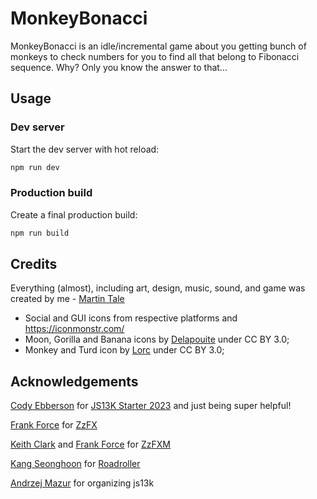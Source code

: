 # MonkeyBonacci

MonkeyBonacci is an idle/incremental game about you getting bunch of monkeys to check numbers for you to find all that belong to Fibonacci sequence. Why? Only you know the answer to that...

## Usage

### Dev server

Start the dev server with hot reload:

```bash
npm run dev
```

### Production build

Create a final production build:

```bash
npm run build
```

## Credits

Everything (almost), including art, design, music, sound, and game was created by me - [Martin Tale](https://martintale.com/)

-   Social and GUI icons from respective platforms and https://iconmonstr.com/
-   Moon, Gorilla and Banana icons by [Delapouite](http://delapouite.com) under CC BY 3.0;
-   Monkey and Turd icon by [Lorc](http://lorcblog.blogspot.com) under CC BY 3.0;

## Acknowledgements

[Cody Ebberson](https://github.com/codyebberson) for [JS13K Starter 2023](https://github.com/codyebberson/js13k-starter-2023) and just being super helpful!

[Frank Force](https://twitter.com/KilledByAPixel) for [ZzFX](https://github.com/KilledByAPixel/ZzFX)

[Keith Clark](https://twitter.com/keithclarkcouk) and [Frank Force](https://twitter.com/KilledByAPixel) for [ZzFXM](https://keithclark.github.io/ZzFXM/)

[Kang Seonghoon](https://mearie.org/) for [Roadroller](https://lifthrasiir.github.io/roadroller/)

[Andrzej Mazur](https://end3r.com/) for organizing js13k
